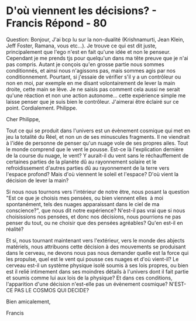 # D'où viennent les décisions? - Francis Répond - 80

Question: Bonjour, J'ai bcp lu sur la non-dualit&eacute; (Krishnamurti, Jean Klein, Jeff Foster, Ramana, vous etc...). Je trouve ce qui est dit juste, principalement que l'ego n'est en fait qu'une id&eacute;e et non le penseur. Cependant je me prends tjs pour quelqu'un dans ma t&ecirc;te preuve que je n'ai pas compris. Autant je con&ccedil;ois qu'en grosse partie nous sommes conditionn&eacute;s, et ainsi nous n'agissons pas, mais sommes agis par nos conditionnement. Pourtant, si j'essaie de v&eacute;rifier s'il y a un contr&ocirc;leur ou non en moi, par exemple en me disant volontairement de lever la main droite, cette main se l&egrave;ve. Je ne saisis pas comment cela aussi ne serait qu'une r&eacute;action et non une action autonome... cette exp&eacute;rience simple me laisse penser que je suis bien le contr&ocirc;leur. J'aimerai &ecirc;tre &eacute;clair&eacute; sur ce point. Cordialement. Philippe.

Cher Philippe,

Tout ce qui se produit dans l'univers est un &eacute;v&egrave;nement cosmique qui met en jeu la totalit&eacute; du R&eacute;el, et non un de ses minuscules fragments. Il ne viendrait &agrave; l'id&eacute;e de personne de penser qu'un nuage vole de ses propres ailes. Tout le monde comprend que le vent le pousse. Est-ce l&agrave; l'explication derni&egrave;re de la course du nuage, le vent? Y aurait-il du vent sans le r&eacute;chauffement de certaines parties de la plan&egrave;te d&ucirc; au rayonnement solaire et le refroidissement d'autres parties d&ucirc; au rayonnement de la terre vers l'espace profond? Mais d'o&ugrave; viennent le soleil et l'espace? D'o&ugrave; vient la d&eacute;cision de lever la main?&nbsp;

Si nous nous tournons vers l'int&eacute;rieur de notre &ecirc;tre, nous posant la question &quot;Est ce que je choisis mes pens&eacute;es, ou bien viennent elles&nbsp; &agrave; moi spontan&eacute;ment, tels des nuages apparaissant dans le ciel de ma conscience?&quot;, que nous dit notre exp&eacute;rience? N'est-il pas vrai que si nous choisissions nos pens&eacute;es, et donc nos d&eacute;cisions, nous pourrions ne pas penser du tout, ou ne choisir que des pens&eacute;es agr&eacute;ables? Qu'en est-il en r&eacute;alit&eacute;?

Et si, nous tournant maintenant vers l'ext&eacute;rieur, vers le monde des abjects mat&eacute;riels, nous attribuons cette d&eacute;cision &agrave; des mouvements se produisant dans le cerveau, ne devons nous pas nous demander quelle est la force qui les propulse, quel est le vent qui pousse ces nuages et d'o&ugrave; vient-il? Le cerveau est-il un syst&egrave;me physique isol&eacute; soumis &agrave; ses lois propres, ou bien est il reli&eacute; intimement dans ses moindres d&eacute;tails &agrave; l'univers dont il fait partie et soumis comme lui aux lois de la physique? Et dans ces conditions, l'apparition d'une d&eacute;cision n'est-elle pas un &eacute;v&egrave;nement cosmique? N'EST-CE PAS LE COSMOS QUI DECIDE?

Bien amicalement,

Francis

